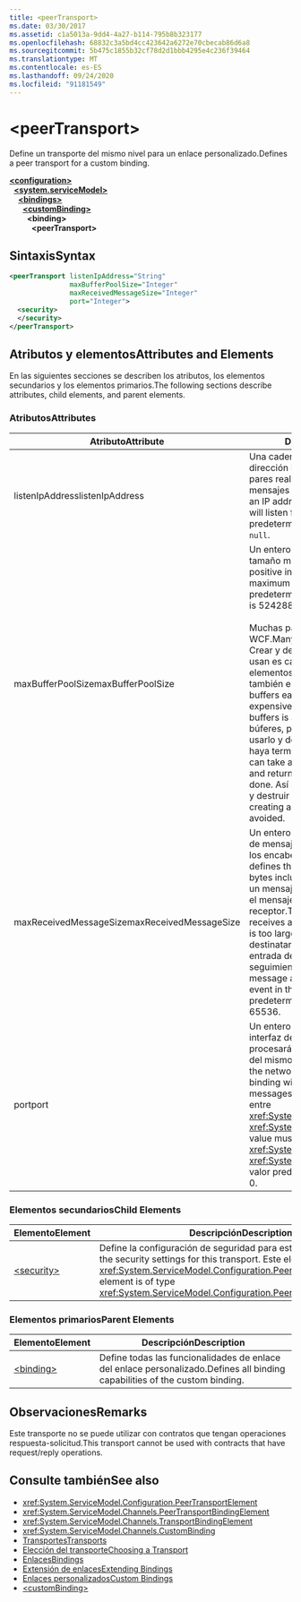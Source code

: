 ```yaml
---
title: <peerTransport>
ms.date: 03/30/2017
ms.assetid: c1a5013a-9dd4-4a27-b114-795b8b323177
ms.openlocfilehash: 68832c3a5bd4cc423642a6272e70cbecab86d6a8
ms.sourcegitcommit: 5b475c1855b32cf78d2d1bbb4295e4c236f39464
ms.translationtype: MT
ms.contentlocale: es-ES
ms.lasthandoff: 09/24/2020
ms.locfileid: "91181549"
---
```

# \<peerTransport>

<span data-ttu-id="f50d0-101">Define un transporte del mismo nivel para un enlace personalizado.</span><span class="sxs-lookup"><span data-stu-id="f50d0-101">Defines a peer transport for a custom binding.</span></span>  
  
[**\<configuration>**](../configuration-element.md)\
&nbsp;&nbsp;[**\<system.serviceModel>**](system-servicemodel.md)\
&nbsp;&nbsp;&nbsp;&nbsp;[**\<bindings>**](bindings.md)\
&nbsp;&nbsp;&nbsp;&nbsp;&nbsp;&nbsp;[**\<customBinding>**](custombinding.md)\
&nbsp;&nbsp;&nbsp;&nbsp;&nbsp;&nbsp;&nbsp;&nbsp;**\<binding>**\
&nbsp;&nbsp;&nbsp;&nbsp;&nbsp;&nbsp;&nbsp;&nbsp;&nbsp;&nbsp;**\<peerTransport>**  
  
## <a name="syntax"></a><span data-ttu-id="f50d0-102">Sintaxis</span><span class="sxs-lookup"><span data-stu-id="f50d0-102">Syntax</span></span>  
  
```xml  
<peerTransport listenIpAddress="String"
               maxBufferPoolSize="Integer"
               maxReceivedMessageSize="Integer"
               port="Integer">
  <security>
  </security>
</peerTransport>
```  
  
## <a name="attributes-and-elements"></a><span data-ttu-id="f50d0-103">Atributos y elementos</span><span class="sxs-lookup"><span data-stu-id="f50d0-103">Attributes and Elements</span></span>  

 <span data-ttu-id="f50d0-104">En las siguientes secciones se describen los atributos, los elementos secundarios y los elementos primarios.</span><span class="sxs-lookup"><span data-stu-id="f50d0-104">The following sections describe attributes, child elements, and parent elements.</span></span>  
  
### <a name="attributes"></a><span data-ttu-id="f50d0-105">Atributos</span><span class="sxs-lookup"><span data-stu-id="f50d0-105">Attributes</span></span>  
  
|<span data-ttu-id="f50d0-106">Atributo</span><span class="sxs-lookup"><span data-stu-id="f50d0-106">Attribute</span></span>|<span data-ttu-id="f50d0-107">Descripción</span><span class="sxs-lookup"><span data-stu-id="f50d0-107">Description</span></span>|  
|---------------|-----------------|  
|<span data-ttu-id="f50d0-108">listenIpAddress</span><span class="sxs-lookup"><span data-stu-id="f50d0-108">listenIpAddress</span></span>|<span data-ttu-id="f50d0-109">Una cadena que especifica una dirección IP en la que el nodo entre pares realizará escuchas para los mensajes del TCP.</span><span class="sxs-lookup"><span data-stu-id="f50d0-109">A string that specifies an IP address on which the peer node will listen for TCP messages.</span></span> <span data-ttu-id="f50d0-110">El valor predeterminado es `null`.</span><span class="sxs-lookup"><span data-stu-id="f50d0-110">The default is `null`.</span></span>|  
|<span data-ttu-id="f50d0-111">maxBufferPoolSize</span><span class="sxs-lookup"><span data-stu-id="f50d0-111">maxBufferPoolSize</span></span>|<span data-ttu-id="f50d0-112">Un entero positivo que especifica el tamaño máximo del grupo de búferes.</span><span class="sxs-lookup"><span data-stu-id="f50d0-112">A positive integer that specifies the maximum size of the buffer pool.</span></span> <span data-ttu-id="f50d0-113">El valor predeterminado es 524288.</span><span class="sxs-lookup"><span data-stu-id="f50d0-113">The default is 524288.</span></span><br /><br /> <span data-ttu-id="f50d0-114">Muchas partes de los búferes de uso WCF.</span><span class="sxs-lookup"><span data-stu-id="f50d0-114">Many parts of WCF use buffers.</span></span> <span data-ttu-id="f50d0-115">Crear y destruir búferes cada vez que se usan es caro, y la recolección de elementos no utilizados para los búferes también es cara.</span><span class="sxs-lookup"><span data-stu-id="f50d0-115">Creating and destroying buffers each time they are used is expensive, and garbage collection for buffers is also expensive.</span></span> <span data-ttu-id="f50d0-116">Con grupos de búferes, puede tomar un búfer del grupo, usarlo y devolverlo al grupo una vez haya terminado.</span><span class="sxs-lookup"><span data-stu-id="f50d0-116">With buffer pools, you can take a buffer from the pool, use it, and return it to the pool once you are done.</span></span> <span data-ttu-id="f50d0-117">Así se evita la sobrecarga al crear y destruir búferes.</span><span class="sxs-lookup"><span data-stu-id="f50d0-117">Thus the overhead in creating and destroying buffers is avoided.</span></span>|  
|<span data-ttu-id="f50d0-118">maxReceivedMessageSize</span><span class="sxs-lookup"><span data-stu-id="f50d0-118">maxReceivedMessageSize</span></span>|<span data-ttu-id="f50d0-119">Un entero positivo que define el tamaño de mensaje máximo en bytes incluidos los encabezados.</span><span class="sxs-lookup"><span data-stu-id="f50d0-119">A positive integer that defines the maximum message size in bytes including headers.</span></span> <span data-ttu-id="f50d0-120">El remitente de un mensaje recibe un error SOAP cuando el mensaje es demasiado grande para el receptor.</span><span class="sxs-lookup"><span data-stu-id="f50d0-120">The sender of a message receives a SOAP fault when the message is too large for the receiver.</span></span> <span data-ttu-id="f50d0-121">El destinatario quita el mensaje y crea una entrada del evento en el registro de seguimiento.</span><span class="sxs-lookup"><span data-stu-id="f50d0-121">The receiver drops the message and creates an entry of the event in the trace log.</span></span> <span data-ttu-id="f50d0-122">El valor predeterminado es 65536.</span><span class="sxs-lookup"><span data-stu-id="f50d0-122">The default is 65536.</span></span>|  
|<span data-ttu-id="f50d0-123">port</span><span class="sxs-lookup"><span data-stu-id="f50d0-123">port</span></span>|<span data-ttu-id="f50d0-124">Un entero que especifica el puerto de la interfaz de red en el que este enlace procesará los mensajes de TCP de canal del mismo nivel.</span><span class="sxs-lookup"><span data-stu-id="f50d0-124">An integer that specifies the network interface port on which this binding will process peer channel TCP messages.</span></span> <span data-ttu-id="f50d0-125">Dicho valor debe encontrarse entre <xref:System.Net.IPEndPoint.MinPort> y <xref:System.Net.IPEndPoint.MaxPort>.</span><span class="sxs-lookup"><span data-stu-id="f50d0-125">This value must be between <xref:System.Net.IPEndPoint.MinPort> and <xref:System.Net.IPEndPoint.MaxPort>.</span></span> <span data-ttu-id="f50d0-126">El valor predeterminado es 0.</span><span class="sxs-lookup"><span data-stu-id="f50d0-126">The default is 0.</span></span>|  
  
### <a name="child-elements"></a><span data-ttu-id="f50d0-127">Elementos secundarios</span><span class="sxs-lookup"><span data-stu-id="f50d0-127">Child Elements</span></span>  
  
|<span data-ttu-id="f50d0-128">Elemento</span><span class="sxs-lookup"><span data-stu-id="f50d0-128">Element</span></span>|<span data-ttu-id="f50d0-129">Descripción</span><span class="sxs-lookup"><span data-stu-id="f50d0-129">Description</span></span>|  
|-------------|-----------------|  
|[\<security>](security-of-peertransport.md)|<span data-ttu-id="f50d0-130">Define la configuración de seguridad para este transporte.</span><span class="sxs-lookup"><span data-stu-id="f50d0-130">Defines the security settings for this transport.</span></span> <span data-ttu-id="f50d0-131">Este elemento es del tipo <xref:System.ServiceModel.Configuration.PeerSecurityElement>.</span><span class="sxs-lookup"><span data-stu-id="f50d0-131">This element is of type <xref:System.ServiceModel.Configuration.PeerSecurityElement>.</span></span>|  
  
### <a name="parent-elements"></a><span data-ttu-id="f50d0-132">Elementos primarios</span><span class="sxs-lookup"><span data-stu-id="f50d0-132">Parent Elements</span></span>  
  
|<span data-ttu-id="f50d0-133">Elemento</span><span class="sxs-lookup"><span data-stu-id="f50d0-133">Element</span></span>|<span data-ttu-id="f50d0-134">Descripción</span><span class="sxs-lookup"><span data-stu-id="f50d0-134">Description</span></span>|  
|-------------|-----------------|  
|[\<binding>](bindings.md)|<span data-ttu-id="f50d0-135">Define todas las funcionalidades de enlace del enlace personalizado.</span><span class="sxs-lookup"><span data-stu-id="f50d0-135">Defines all binding capabilities of the custom binding.</span></span>|  
  
## <a name="remarks"></a><span data-ttu-id="f50d0-136">Observaciones</span><span class="sxs-lookup"><span data-stu-id="f50d0-136">Remarks</span></span>  

 <span data-ttu-id="f50d0-137">Este transporte no se puede utilizar con contratos que tengan operaciones respuesta-solicitud.</span><span class="sxs-lookup"><span data-stu-id="f50d0-137">This transport cannot be used with contracts that have request/reply operations.</span></span>  
  
## <a name="see-also"></a><span data-ttu-id="f50d0-138">Consulte también</span><span class="sxs-lookup"><span data-stu-id="f50d0-138">See also</span></span>

- <xref:System.ServiceModel.Configuration.PeerTransportElement>
- <xref:System.ServiceModel.Channels.PeerTransportBindingElement>
- <xref:System.ServiceModel.Channels.TransportBindingElement>
- <xref:System.ServiceModel.Channels.CustomBinding>
- [<span data-ttu-id="f50d0-139">Transportes</span><span class="sxs-lookup"><span data-stu-id="f50d0-139">Transports</span></span>](../../../wcf/feature-details/transports.md)
- [<span data-ttu-id="f50d0-140">Elección del transporte</span><span class="sxs-lookup"><span data-stu-id="f50d0-140">Choosing a Transport</span></span>](../../../wcf/feature-details/choosing-a-transport.md)
- [<span data-ttu-id="f50d0-141">Enlaces</span><span class="sxs-lookup"><span data-stu-id="f50d0-141">Bindings</span></span>](../../../wcf/bindings.md)
- [<span data-ttu-id="f50d0-142">Extensión de enlaces</span><span class="sxs-lookup"><span data-stu-id="f50d0-142">Extending Bindings</span></span>](../../../wcf/extending/extending-bindings.md)
- [<span data-ttu-id="f50d0-143">Enlaces personalizados</span><span class="sxs-lookup"><span data-stu-id="f50d0-143">Custom Bindings</span></span>](../../../wcf/extending/custom-bindings.md)
- [\<customBinding>](custombinding.md)
